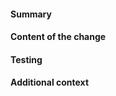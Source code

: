 <!-- HOW TO USE: Under each "#### Heading" below, enter information relevant to your pull request.
Leave the headings unless they don't apply to your PR, and remove the comment blocks (surrounded with <!–– and ––>) when you are done.
-->

#### Summary

<!-- This section should consist of exactly one line, formatted like this:

SUMMARY: [Category] "[Briefly describe the change in these quotation marks]"

Do not enter the square brackets [].  Category must be one of these:

- Item
- Terrain
- Furniture
- Mutation
- Bionic
- Worn
- Wielded
- Field
- Misc
-->

#### Content of the change

<!-- Explain what does this pull request contains.  -->

#### Testing

<!-- Describe what steps you took to test that this PR resolved the bug or added the feature, and what tests you performed to make sure it didn't cause any regressions.  Also include testing suggestions for reviewers and maintainers.  -->

#### Additional context

<!-- Add any other context (such as mock-ups, proof of concepts or screenshots) about the feature or bugfix here.  -->
